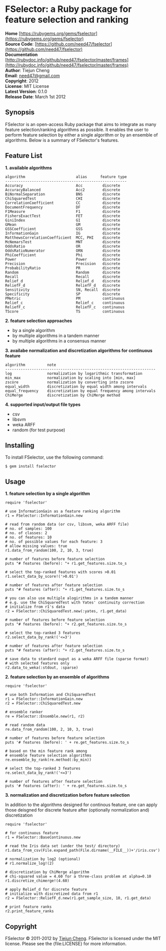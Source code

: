 FSelector: a Ruby package for feature selection and ranking
===========================================================

**Home** [https://rubygems.org/gems/fselector](https://rubygems.org/gems/fselector)  
**Source Code**: [https://github.com/need47/fselector](https://github.com/need47/fselector)  
**Documentation** [http://rubydoc.info/github/need47/fselector/master/frames](http://rubydoc.info/github/need47/fselector/master/frames)  
**Author**: Tiejun Cheng  
**Email**: [need47@gmail.com](mailto:need47@gmail.com)  
**Copyright**: 2012  
**License**: MIT License  
**Latest Version**: 0.1.0  
**Release Date**: March 1st 2012

Synopsis
--------

FSelector is an open-access Ruby package that aims to integrate as many 
feature selection/ranking algorithms as possible. It enables the 
user to perform feature selection by either a single algorithm or by an 
ensemble of algorithms. Below is a summary of FSelector's features.

Feature List
------------

**1. available algorithms**
    
    algorithm                       alias      feature type
    -------------------------------------------------------
    Accuracy                        Acc         discrete
    AccuracyBalanced                Acc2        discrete
    BiNormalSeparation              BNS         discrete
    ChiSquaredTest                  CHI         discrete
    CorrelationCoefficient          CC          discrete
    DocumentFrequency               DF          discrete
    F1Measure                       F1          discrete
    FishersExactTest                FET         discrete
    GiniIndex                       GI          discrete
    GMean                           GM          discrete
    GSSCoefficient                  GSS         discrete
    InformationGain                 IG          discrete
    MatthewsCorrelationCoefficient  MCC, PHI    discrete
    McNemarsTest                    MNT         discrete
    OddsRatio                       OR          discrete
    OddsRatioNumerator              ORN         discrete
    PhiCoefficient                  Phi         discrete
    Power                           Power       discrete
    Precision                       Precision   discrete
    ProbabilityRatio                PR          discrete
    Random                          Random      discrete
    Recall                          Recall      discrete
    Relief_d                        Relief_d    discrete
    ReliefF_d                       ReliefF_d   discrete
    Sensitivity                     SN, Recall  discrete
    Specificity                     SP          discrete
    PMetric                         PM          continuous
    Relief_c                        Relief_c    continuous
    ReliefF_c                       ReliefF_c   continuous
    TScore                          TS          continuous

**2. feature selection approaches**

 - by a single algorithm
 - by multiple algorithms in a tandem manner
 - by multiple algorithms in a consensus manner
 
**3. availabe normalization and discretization algorithms for continuous feature**
    
    algorithm          note
    --------------------------------------------------------------------
    log                normalization by logarithmic transformation
    min_max            normalization by scaling into [min, max]
    zscore             normalization by converting into zscore
    equal_width        discretization by equal width among intervals
    equal_frequency    discretization by equal frequency among intervals
    ChiMerge           discretization by ChiMerge method
    
**4. supported input/output file types**

 - csv
 - libsvm
 - weka ARFF
 - random (for test purpose)

Installing
----------

To install FSelector, use the following command:

    $ gem install fselector
	
Usage
-----

**1. feature selection by a single algorithm**

    require 'fselector'
	
    # use InformationGain as a feature ranking algorithm
    r1 = FSelector::InformationGain.new
    
    # read from random data (or csv, libsvm, weka ARFF file)
    # no. of samples: 100
    # no. of classes: 2
    # no. of features: 10
    # no. of possible values for each feature: 3
    # allow missing values: true
    r1.data_from_random(100, 2, 10, 3, true)
    
    # number of features before feature selection
    puts "# features (before): "+ r1.get_features.size.to_s
    
    # select the top-ranked features with scores >0.01
    r1.select_data_by_score!('>0.01')
    
    # number of features after feature selection
    puts "# features (after): "+ r1.get_features.size.to_s
    
    # you can also use multiple alogirithms in a tandem manner
    # e.g. use the ChiSquaredTest with Yates' continuity correction
    # initialize from r1's data
    r2 = FSelector::ChiSquaredTest.new(:yates, r1.get_data)
    
    # number of features before feature selection
    puts "# features (before): "+ r2.get_features.size.to_s
    
    # select the top-ranked 3 features
    r2.select_data_by_rank!('<=3')
    
    # number of features after feature selection
    puts "# features (after): "+ r2.get_features.size.to_s
    
    # save data to standard ouput as a weka ARFF file (sparse format)
    # with selected features only
    r2.data_to_weka(:stdout, :sparse)

	
**2. feature selection by an ensemble of algorithms**

    require 'fselector'
	
	# use both Information and ChiSquaredTest
    r1 = FSelector::InformationGain.new
    r2 = FSelector::ChiSquaredTest.new
    
    # ensemble ranker
    re = FSelector::Ensemble.new(r1, r2)
    
    # read random data
    re.data_from_random(100, 2, 10, 3, true)
    
    # number of features before feature selection
    puts '# features (before): ' + re.get_features.size.to_s
    
    # based on the min feature rank among
    # ensemble feature selection algorithms
    re.ensemble_by_rank(re.method(:by_min))
    
    # select the top-ranked 3 features
    re.select_data_by_rank!('<=3')
    
    # number of features after feature selection
    puts '# features (after): ' + re.get_features.size.to_s

    
 **3. normalization and discretization before feature selection**

 In addition to the algorithms designed for continous feature, one
 can apply those deisgned for discrete feature after (optionally
 normalization and) discretization
 
    require 'fselector'
    
    # for continuous feature
    r1 = FSelector::BaseContinuous.new
    
    # read the Iris data set (under the test/ directory)
    r1.data_from_csv(File.expand_path(File.dirname(__FILE__))+'/iris.csv')
    
    # normalization by log2 (optional)
    # r1.normalize_log!(2)
    
    # discretization by ChiMerge algorithm
    # chi-squared value = 4.60 for a three-class problem at alpha=0.10
    r1.discretize_chimerge!(4.60)
    
    # apply Relief_d for discrete feature
    # initialize with discretized data from r1
    r2 = FSelector::ReliefF_d.new(r1.get_sample_size, 10, r1.get_data)
    
    # print feature ranks
    r2.print_feature_ranks

Copyright
---------
FSelector &copy; 2011-2012 by [Tiejun Cheng](mailto:need47@gmail.com).
FSelector is licensed under the MIT license. Please see the {file:LICENSE} for
more information.
